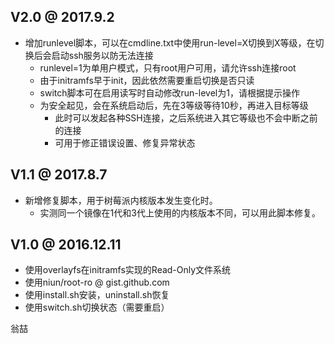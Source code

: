 ## V2.0 @ 2017.9.2

- 增加runlevel脚本，可以在cmdline.txt中使用run-level=X切换到X等级，在切换后会启动ssh服务以防无法连接
   - runlevel=1为单用户模式，只有root用户可用，请允许ssh连接root
   - 由于initramfs早于init，因此依然需要重启切换是否只读
   - switch脚本可在启用读写时自动修改run-level为1，请根据提示操作
   - 为安全起见，会在系统启动后，先在3等级等待10秒，再进入目标等级
      - 此时可以发起各种SSH连接，之后系统进入其它等级也不会中断之前的连接
      - 可用于修正错误设置、修复异常状态

## V1.1 @ 2017.8.7

- 新增修复脚本，用于树莓派内核版本发生变化时。
   - 实测同一个镜像在1代和3代上使用的内核版本不同，可以用此脚本修复。

## V1.0 @ 2016.12.11

- 使用overlayfs在initramfs实现的Read-Only文件系统
- 使用niun/root-ro @ gist.github.com
- 使用install.sh安装，uninstall.sh恢复
- 使用switch.sh切换状态（需要重启）


翁喆
